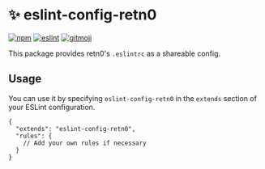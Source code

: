 # ✨ eslint-config-retn0

[![npm](https://img.shields.io/npm/v/eslint-config-retn0?style=flat-square)](https://www.npmjs.com/package/eslint-config-retn0)
[![eslint](https://img.shields.io/npm/dependency-version/eslint-config-retn0/peer/eslint?style=flat-square)](https://eslint.org/)
[![gitmoji](https://img.shields.io/badge/gitmoji-%20😜%20😍-FFDD67.svg?style=flat-square)](https://gitmoji.dev)

This package provides retn0's `.eslintrc` as a shareable config.

## Usage

You can use it by specifying `eslint-config-retn0` in the `extends` section of your ESLint configuration.

```jsonc
{
  "extends": "eslint-config-retn0",
  "rules": {
    // Add your own rules if necessary
  }
}
```
